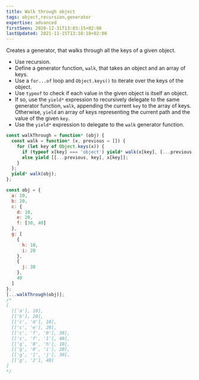 ```yaml
---
title: Walk through object
tags: object,recursion,generator
expertise: advanced
firstSeen: 2020-12-31T13:03:15+02:00
lastUpdated: 2021-11-15T13:18:18+02:00
---
```


Creates a generator, that walks through all the keys of a given object.

- Use recursion.
- Define a generator function, `walk`, that takes an object and an array of keys.
- Use a `for...of` loop and `Object.keys()` to iterate over the keys of the object.
- Use `typeof` to check if each value in the given object is itself an object.
- If so, use the `yield*` expression to recursively delegate to the same generator function, `walk`, appending the current `key` to the array of keys. Otherwise, `yield` an array of keys representing the current path and the value of the given `key`.
- Use the `yield*` expression to delegate to the `walk` generator function.

```js
const walkThrough = function* (obj) {
  const walk = function* (x, previous = []) {
    for (let key of Object.keys(x)) {
      if (typeof x[key] === 'object') yield* walk(x[key], [...previous, key]);
      else yield [[...previous, key], x[key]];
    }
  };
  yield* walk(obj);
};
```

```js
const obj = {
  a: 10,
  b: 20,
  c: {
    d: 10,
    e: 20,
    f: [30, 40]
  },
  g: [
    {
      h: 10,
      i: 20
    },
    {
      j: 30
    },
    40
  ]
};
[...walkThrough(obj)];
/*
[
  [['a'], 10],
  [['b'], 20],
  [['c', 'd'], 10],
  [['c', 'e'], 20],
  [['c', 'f', '0'], 30],
  [['c', 'f', '1'], 40],
  [['g', '0', 'h'], 10],
  [['g', '0', 'i'], 20],
  [['g', '1', 'j'], 30],
  [['g', '2'], 40]
]
*/
```
